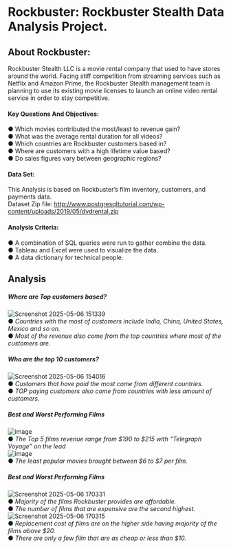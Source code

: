 # Rockbuster: Rockbuster Stealth Data Analysis Project.

## About Rockbuster:
Rockbuster Stealth LLC is a movie rental company that used to have stores around the world. Facing stiff competition from streaming services such as Netflix and Amazon Prime, the Rockbuster Stealth management team is planning to use its existing movie licenses to launch an online video rental service in order to stay competitive.

#### Key Questions And Objectives:
● Which movies contributed the most/least to revenue gain?  
● What was the average rental duration for all videos?  
● Which countries are Rockbuster customers based in?  
● Where are customers with a high lifetime value based?  
● Do sales figures vary between geographic regions?

#### Data Set:
This Analysis is based on Rockbuster’s film inventory, customers, and payments data.  
Dataset Zip file: http://www.postgresqltutorial.com/wp-content/uploads/2019/05/dvdrental.zip

#### Analysis Criteria:
● A combination of SQL queries were run to gather combine the data.  
● Tableau and Excel were used to visualize the data.  
● A data dictionary for technical people.  

## Analysis
##### Where are Top customers based?
![Screenshot 2025-05-06 151339](https://github.com/user-attachments/assets/db789552-1657-47f3-805a-65c7bbbc8147)  
● _Countries with the most of customers include India, China, United States, Mexico and so on._  
● _Most of the revenue also come from the top countries where most of the customers are._

##### Who are the top 10 customers?
![Screenshot 2025-05-06 154016](https://github.com/user-attachments/assets/6271d864-3fd9-4910-8711-166af716aa70)  
● _Customers that have paid the most come from different countries._  
● _TOP paying customers also come from countries with less amount of customers._

##### Best and Worst Performing Films
![image](https://github.com/user-attachments/assets/4049c97b-b1d6-4230-8135-1ecffcf17043)  
● _The Top 5 films revenue range from $190 to $215 with “Telegraph Voyage” on the lead_  
![image](https://github.com/user-attachments/assets/b9cd408e-cf31-4509-b82e-a2028e18005f)  
● _The least popular movies brought between $6 to $7 per film._

##### Best and Worst Performing Films
![Screenshot 2025-05-06 170331](https://github.com/user-attachments/assets/a7283e07-4018-41f8-b057-678df826eeda)  
● _Majority of the films Rockbuster provides are affordable._  
● _The number of films that are expensive are the second highest._
![Screenshot 2025-05-06 170315](https://github.com/user-attachments/assets/6cc833a7-0c93-411e-8414-f096a5749e0c)  
● _Replacement cost of films are on the higher side having majority of the films above $20._  
● _There are only a few film that are as cheap or less than $10._












